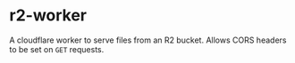 # r2-worker

A cloudflare worker to serve files from an R2 bucket. Allows CORS headers to be set on `GET` requests.
